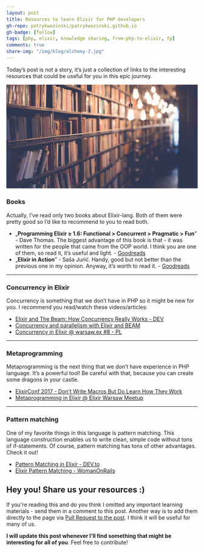 ```yaml
---
layout: post
title: Resources to learn Elixir for PHP developers
gh-repo: patrykwozinski/patrykwozinski.github.io
gh-badge: [follow]
tags: [php, elixir, knowledge sharing, from-php-to-elixir, fp]
comments: true
share-img: "/img/blog/alchemy-2.jpg"
---
```


Today’s post is not a story, it’s just a collection of links to the interesting resources that could be useful for you in this epic journey.

<p align="center">
    <img src="/img/blog/alchemy-2.jpg" alt="Alchemy"/>
</p>

### Books
Actually, I’ve read only two books about Elixir-lang. Both of them were pretty good so I’d like to recommend to you to read both.
- „**Programming Elixir ≥ 1.6: Functional > Concurrent > Pragmatic > Fun**” - Dave Thomas. The biggest advantage of this book is that - it was written for the people that came from the OOP world. I think you are one of them, so read it, it’s useful and light. - [Goodreads](https://www.goodreads.com/book/show/40654424-programming-elixir-1-6)
- „**Elixir in Action**” - Saša Jurić. Handy, good but not better than the previous one in my opinion. Anyway, it’s worth to read it. - [Goodreads](https://www.goodreads.com/book/show/20524444-elixir-in-action)

<hr>

### Concurrency in Elixir
Concurrency is something that we don’t have in PHP so it might be new for you. I recommend you read/watch these videos/articles:
- [Elixir and The Beam: How Concurrency Really Works - DEV](https://dev.to/sophiedebenedetto/elixir-and-the-beam-how-concurrency-really-works-354n)
- [Concurrency and parallelism with Elixir and BEAM](https://medium.com/@patrykbak/concurrency-and-parallelism-with-elixir-and-beam-c683b2215c38)
- [Concurrency in Elixir @ warsaw.ex #8 - PL](https://www.youtube.com/watch?v=nQC0cl9Jago)

<hr>

### Metaprogramming
Metaprogramming is the next thing that we don’t have experience in PHP language. It’s a powerful tool! Be careful with that, because you can create some dragons in your castle.
- [ElixirConf 2017 - Don’t Write Macros   But Do Learn How They Work](https://www.youtube.com/watch?v=Bo48sQDb-hk)
- [Metaprogramming in Elixir @ Elixir Warsaw Meetup](https://www.youtube.com/watch?v=2-mxFhVEoWA)

<hr>

### Pattern matching
One of my favorite things in this language is pattern matching. This language construction enables us to write clean, simple code without tons of if-statements. Of course, pattern matching has tons of other advantages. Check it out!
- [Pattern Matching in Elixir - DEV.to](https://dev.to/flatironschool/pattern-matching-in-elixir-33m1)
- [Elixir Pattern Matching - WomanOnRails](https://womanonrails.com/elixir-pattern-matching)

## Hey you! Share us your resources :)
If you're reading this and do you think I omitted any important learning materials - send them in a comment to this post. Another way is to add them directly to the page via [Pull Request to the post](https://github.com/patrykwozinski/patrykwozinski.github.io/blob/master/_posts/2020-09-17-resources-to-learn-elixir-for-php-developers.md). I think it will be useful for many of us.

**I will update this post whenever I'll find something that might be interesting for all of you**. Feel free to contribute!
